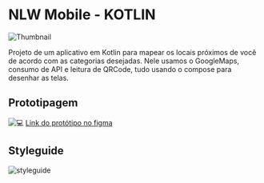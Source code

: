  # NLW Mobile - KOTLIN
![Thumbnail](https://github.com/user-attachments/assets/f9ac9750-b1da-4551-bcc8-91d428b465fa)

 Projeto de um aplicativo em Kotlin para mapear os locais próximos de você de acordo com as categorias desejadas.
 Nele usamos o GoogleMaps, consumo de API e leitura de QRCode, tudo usando o compose para desenhar as telas.

## Prototipagem
![💻](https://github.com/user-attachments/assets/bf29bad3-acae-40d8-9bb2-700e1fb0579b)
[Link do protótipo no figma](https://www.figma.com/design/kkeaHuODygIgG2eRfX0Vtv/NLW-Pocket-Mobile-%E2%80%A2-Nearby-(Community)?m=auto&t=03wEuxgaleNqTdPB-6)

## Styleguide
![styleguide](https://github.com/user-attachments/assets/b1e4846c-6eef-4926-97ec-140e01c2134b)
